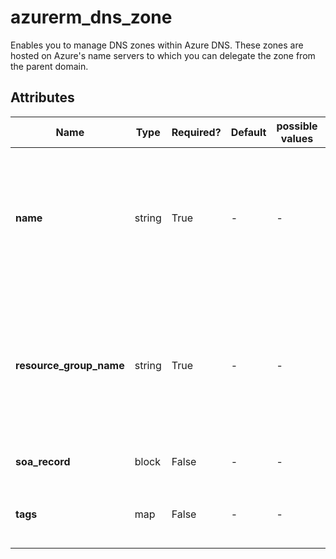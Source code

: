 # azurerm_dns_zone

Enables you to manage DNS zones within Azure DNS. These zones are hosted on Azure's name servers to which you can delegate the zone from the parent domain.

## Attributes

| Name | Type | Required? | Default  | possible values | Description |
| ---- | ---- | --------- | -------- | ----------- | ----------- |
| **name** | string | True | -  |  -  | The name of the DNS Zone. Must be a valid domain name. Changing this forces a new resource to be created. | 
| **resource_group_name** | string | True | -  |  -  | Specifies the resource group where the resource exists. Changing this forces a new resource to be created. | 
| **soa_record** | block | False | -  |  -  | An `soa_record` block. | 
| **tags** | map | False | -  |  -  | A mapping of tags to assign to the resource. | 

